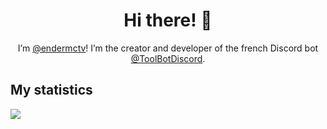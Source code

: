 <h1 align="center">Hi there! 👋</h1>

<!--
**endermctv/endermctv** is a ✨ _special_ ✨ repository because its `README.md` (this file) appears on your GitHub profile.

Here are some ideas to get you started:

- 🔭 I’m currently working on ...
- 🌱 I’m currently learning ...
- 👯 I’m looking to collaborate on ...
- 🤔 I’m looking for help with ...
- 💬 Ask me about ...
- 📫 How to reach me: ...
- 😄 Pronouns: ...
- ⚡ Fun fact: ...
-->

<p align="center">I’m <a href="https://github.com/endermctv">@endermctv</a>! I’m the creator and developer of the french Discord bot <a href="https://github.com/ToolBotDiscord">@ToolBotDiscord</a>.</p>

## My statistics

![](https://github-readme-stats.vercel.app/api?username=endermctv&theme=dark&show_icons=true)
